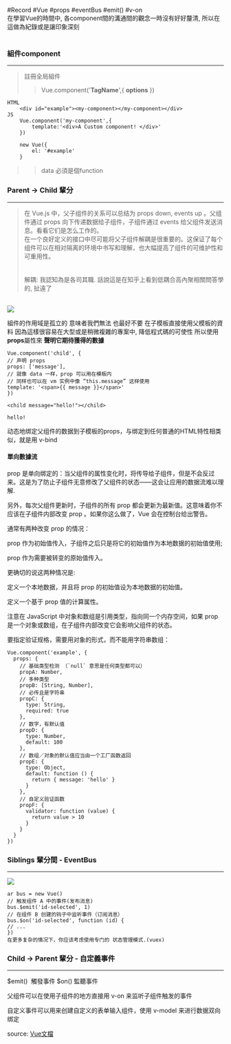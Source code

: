 #Record #Vue #props #eventBus #emit() #v-on
<br/>
在學習Vue的時間中, 各component間的溝通間的觀念一時沒有好好釐清, 所以在這做為紀錄或是讓印象深刻<br/>
<br/>
<h3>組件component</h3>

---------------------------------------
>註冊全局組件<br/>
>>  Vue.component('__TagName__',{ __options__ })   

    HTML
        <div id="example"><my-component></my-component></div>
    JS    
        Vue.component('my-component',{
            template:'<div>A Custom component! </div>'
        })
        
        new Vue({
            el: '#example'
        }
>> data 必須是個function

<h3>Parent -> Child 輩分 </h3>

-----------------------

> 在 Vue.js 中，父子组件的关系可以总结为 props down, events up 。父组件通过 props 向下传递数据给子组件，子组件通过 events 给父组件发送消息。看看它们是怎么工作的。<br/>
>在一个良好定义的接口中尽可能将父子组件解耦是很重要的。这保证了每个组件可以在相对隔离的环境中书写和理解，也大幅提高了组件的可维护性和可重用性。<br/>
><br/><br/>
>解耦: 我認知為是各司其職. 話說這是在知乎上看到低耦合高內聚相關問答學的, 扯遠了 <br/>
<br/>
<img src="https://cn.vuejs.org/images/props-events.png"/>

組件的作用域是孤立的
意味者我們無法 也最好不要 在子模板直接使用父模板的資料 因為這樣很容易在大型或是稍微複雜的專案中, 降低程式碼的可使性
所以使用 **props**屬性來 **聲明它期待獲得的數據**

    Vue.component('child', {
    // 声明 props
    props: ['message'],
    // 就像 data 一样，prop 可以用在模板内
    // 同样也可以在 vm 实例中像 “this.message” 这样使用
    template: '<span>{{ message }}</span>'
    })

    <child message="hello!"></child>

    hello!

动态地绑定父组件的数据到子模板的props，与绑定到任何普通的HTML特性相类似，就是用 v-bind

<h4>單向數據流</h4>
prop 是单向绑定的：当父组件的属性变化时，将传导给子组件，但是不会反过来。这是为了防止子组件无意修改了父组件的状态——这会让应用的数据流难以理解.

另外，每次父组件更新时，子组件的所有 prop 都会更新为最新值。这意味着你不应该在子组件内部改变 prop 。如果你这么做了，Vue 会在控制台给出警告。

通常有两种改变 prop 的情况：

prop 作为初始值传入，子组件之后只是将它的初始值作为本地数据的初始值使用;

prop 作为需要被转变的原始值传入。

更确切的说这两种情况是:

定义一个本地数据，并且将 prop 的初始值设为本地数据的初始值。

定义一个基于 prop 值的计算属性。

注意在 JavaScript 中对象和数组是引用类型，指向同一个内存空间，如果 prop 是一个对象或数组，在子组件内部改变它会影响父组件的状态。

要指定验证规格，需要用对象的形式，而不能用字符串数组：

    Vue.component('example', {
      props: {
        // 基础类型检测 （`null` 意思是任何类型都可以）
        propA: Number,
        // 多种类型
        propB: [String, Number],
        // 必传且是字符串
        propC: {
          type: String,
          required: true
        },
        // 数字，有默认值
        propD: {
          type: Number,
          default: 100
        },
        // 数组／对象的默认值应当由一个工厂函数返回
        propE: {
          type: Object,
          default: function () {
            return { message: 'hello' }
          }
        },
        // 自定义验证函数
        propF: {
          validator: function (value) {
            return value > 10
          }
        }
      }
    })
      
<h3>Siblings 輩分間 - EventBus</h3>

----------

<img src="https://camo.githubusercontent.com/4bcd2174fc43d4b9d531cf8540eb40c7403ae8de/687474703a2f2f696d6731372e706f636f2e636e2f6d79706f636f2f6d7970686f746f2f32303135303530312f32312f31373335363236333432303135303530313231323134383038312e706e673f31303234783338335f313230" />

    ar bus = new Vue()
    // 触发组件 A 中的事件(发布消息)
    bus.$emit('id-selected', 1)
    // 在组件 B 创建的钩子中监听事件（订阅消息）
    bus.$on('id-selected', function (id) {
    // ...
    })
    在更多复杂的情况下，你应该考虑使用专门的 状态管理模式.(vuex)

<h3>Child -> Parent 輩分 - 自定義事件 </h3>

-------------------
$emit()  觸發事件 
$on() 監聽事件

父组件可以在使用子组件的地方直接用 v-on 来监听子组件触发的事件

自定义事件可以用来创建自定义的表单输入组件，使用 v-model 来进行数据双向绑定


source: [Vue文檔](https://cn.vuejs.org/v2/guide/components.html#%E4%BD%BF%E7%94%A8-v-on-%E7%BB%91%E5%AE%9A%E8%87%AA%E5%AE%9A%E4%B9%89%E4%BA%8B%E4%BB%B6)



      
